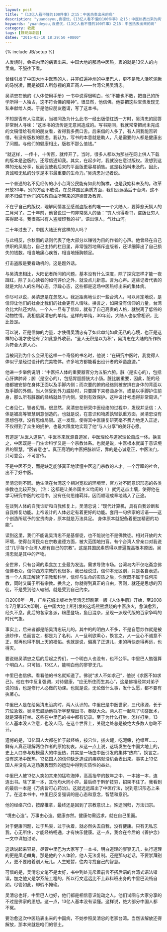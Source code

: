 ```yaml
---
layout: post
title: "《13亿人看不懂的100件事》之15：中医热表出来的病"
description: "yuandeyou,袁德优，《13亿人看不懂的100件事》之15：中医热表出来的病"
keywords: "yuandeyou,袁德优，《13亿人看不懂的100件事》之15：中医热表出来的病"
category: 收藏
tags: [静观海潮音]
datee: "2015-03-10 18:29:50 +0800"
---
```

{% include JB/setup %}

 人发烧时，会把内里的病表出来。中国大地的那场中医热，表的就是13亿人的内里病。不服往下看。

曾经引发了中国大地中医热的人，并非红遍神州的中里巴人，更不是教人活吃泥鳅的马悦凌，而是被国人所忽视的真正高人——台湾公民吴清忠。

<!-- more -->

吴清忠在他的《人体使用手册》一书中说得很明白，他“不能也不敢，把自己的所学所得一人独占，这不符合佛的精神”。很显然，他信佛。他要把这些宝贵发现无私奉献给人类。于是他应朋友邀请，写了这本书。

不知是否有人注意到，当被问及为什么此书一经出版便红透一方时，吴清忠的回答非常耐人寻味：“这本书的流传是无意间造成的。写书期间，我就常常把尚未完成的文稿借给有病的朋友看，省得我多费口舌。后来借的人多了，有人问我能否转借，有没有版权的顾虑。我认为，写书的本意就是助人，凡是需要的人都是健康出了问题。与他们的健康相比，版权不那么值钱。”

“就这样，一传十，十传百，就传开了。当时，很多人都以为那些在网上供人下载的版本是盗版的，还写信通知我。其实，在起步时，我就没在意过版权。没想到这样的无私分享，反而促使我后来的平面版更容易销售。这是我始料未及的。因此，真诚和无私的分享是本书最重要的生命力。”吴清忠对记者说。

一个普通的名不见经传的小小台湾公民能有如此的胸襟，也是我始料未及的。改革开放30年，别的方面不敢说，在总体国民素质方面，我们远远落后于台湾。这不能不归结于他们的宗教自由所带来的道德普及教育。

不在乎自己的版权，理解同情甚至感谢盗版者的唯一一个大陆人，要算悲天悯人的二月河了。二十年前，他曾说过一句非常感人的话：“穷人也得看书，盗版让穷人买得起书。我很高兴有人盗版印我的书”。语出惊人，气壮山河。

二十年过去了，中国大陆还有这样的人吗？

与此相反，余秋雨的话则代表了绝大部分以赚钱为目的作者的心声。他曾经在自己供职的凤凰台，自己主持的栏目里，非常强烈地痛斥盗版者，还详细算出了自己损失的钱数。相当地痛心疾首，相当地捶胸顿足。

打击盗版是要看动机的。这是题外话。

与吴清忠相比，大陆记者所问的问题，基本没有什么深度，除了探究怎样才能一夜蹿红，除了关心读者的如何评价之外，就没点儿新意。言为心声。这些记者代表的就是大陆人的名利心态，浮躁心态，这些都是这场中医热标出来的集体病。

你尽可以说，吴清忠是在忽悠人。我近距离地认识一些台湾人，可以肯定地说，是信仰让他们的社会比我们的社会更有人情味。换言之，如果没有信仰的力量，台湾会比大陆还大陆。一个人一旦有了信仰，就有了自己高贵的人格，就脱离了低俗的动物性情。我相信吴清忠的单纯。这样的单纯，30年前，大陆人也似曾相识，比比皆是。

可以说，正是信仰的力量，才使得吴清忠有了如此单纯如此无私的心境，也正是这样的心境才使他有了如此意外收获。“圣人无积是以为积”，吴清忠在大陆的所作所为符合大道人心。

当被问到为什么会采用这样一个奇怪的书名时，他说：“在研究中医时，我觉得人体似乎是经过设计的完美物体。许多地方都能看出设计者的斧凿痕迹。”

他进一步举例说明：“中医把人体的重要器官分为五脏六腑。脏（是实心的），包括心肝脾肺肾；腑（是空心的），包括胃胆膀胱大小肠。脏比腑重要，因此，脏的经络都被安排在身体正面以及手脚内侧；而次要的腑的经络则被安排在身体的背面以及手脚的外侧。当人体受到外力威胁时，只要蹲下来卷曲身体，或是以手脚护住前身，那么所有脏器的经络就处于内侧，受到有效保护。这种设计考虑得非常周详。”

仁者见仁，智者见智。很显然，吴清忠在研究中医经络的过程中，发现并坚信：人体是被高等智慧刻意创造的。也就是说，在意识和物质孰轻孰重方面，吴清忠没有思想包袱，没有思维局限。这一发现，使得其中医康复研究毫不费力地走入正途，不仅得到了众生的拥护，也最大限度地实现了他“与人分享”的美好心愿。

有道是“从医入道易”。中医本来就源自道家，中医理论与道家理论自成一体。换言之，中医既是一门生命科学又是一个宗教体系。也就是说，中医根本就属于意识境界的智慧。“医者意也”。真正高明的中医把脉辨证，靠的是心诚意正，中医法门，只可意会，不可言传。

不是中医不灵，而是缺乏能够真正地读懂中医这门宗教的人才。一个浮躁的社会，出不了好中医。

吴清忠则不同。他生活在台湾这个相对宽松的环境里，官方对不同意识形态的各类宗教也比较开放。（注：这都是让美帝国主义给闹的！）就凭这点土壤，使得他在学习研究中医的过程中，没有任何思维羁绊，因而顺理成章地踏入了正途。


在谈到人体的自我诊断和自我修复上，吴清忠说：“现代计算机，具有自我诊断和自我修复功能。上帝设计的人体必定有着更好的功能。套用一句佛家的话语——这个创造所赋予的宝贵肉身，原本就是万法具足。 身体原本就配备着更加精密的功能”。


读到这里，我们不能说吴清忠不是基督徒，也不能说他不是佛教徒。相对开放的大环境，使得台湾民众在宗教道德方面，被大范围地扫盲。有个台湾人曾亲口对我说过“几乎每个台湾人都有自己的宗教”。这是其国民素质得以普遍提高根本原因。吴清忠就是其中的产物。


全世界，只有台湾的素食加工业最为发达。需求导致市场。台湾岛内不仅吃斋念佛信佛者众，信仰西方宗教的也很多。我已经说过，信仰本无区别，只是各自表述。当一个人真正解读了宗教和科学，信仰与生命的实质之后，你就既不属于任何宗教，同时又属于所有宗教。换言之，你就得到真正的自由，否则，就还是思想的囚徒，不是受到他人辖制，就是受到自己约束。


自2006年一月，广州花城出版社为吴清忠印刷第一版《人体手册》开始，至2008年7月第35次印刷，在中国大地上所引发的这场熊熊燃烧的中医热火，愈演愈烈，经久不息。此后的各家各派，粉墨登场，鱼目混杂，呈现一派现代版的百家争鸣的时代气象。


事实上，后来者都是陪吴清忠玩儿的。其中的的明白人不多，不是自愿炒作就是被迫炒作，总而言之，都是为了名利。人一旦利欲熏心，换言之，人一旦心不诚意不正，就再也得不到上天的福佑。也就是说，偏离了正道儿，走的再快走得再远，也得灭。


要说继吴清忠之后的后起之秀们，一个明白人也没有，也不公平。中里巴人勉强算个明白人。只可惜，13亿人，能明白他的寥寥无几。


中里巴也信佛。看看他的书名就知道了。佛说“求人不如求己”，他说《求医不如求己》。他在书中反复强调，对待健康，“应无所住而生其心”，这是佛祖经常对弟子说的话，也是修行人必做的功课。也就是说，无论做什么事，发什么愿，都不要有执著心。


中里巴人是在给吴清忠治病时，两人认识的。中里巴是中医世家，三代缘源，长于穴位急救。吴清忠鼓励他将所学整理出书，奉献大众。两人在一起除了切磋医术，就是深夜打坐。这些在中里巴的书中都有记录。至于为什么打坐，怎样打坐，13亿人基本没人注意，也没人问。在这个世界上，关键之处总是被绝大多数人忽略不计。


遗憾的是，13亿国人大都在忙于敲经络，按穴位，拔火罐，吃泥鳅，抢绿豆.....，鲜有人真正理解两位作者的原始初衷。从这一点上说，这场发生在中国大地上的，史上人口参与规模最大的中医热，其实是一场由中医引发的集体“热病”。换言之，没有这场中医热，13亿国人的信仰缺乏造成的疾病就没机会表出来。事实上13亿国人并没有从这场轰轰烈烈的运动中得到实质性的益处。


中里巴人被13亿人突如其来的猛吹海捧，高高抬举的数年之中，一本接一本，连连出书。除了第一本，其他均大同小异。最后终于黔驴技穷，招架不住了。我看到的最后一本是《万病皆可心药治》。这就远远超出了中医疗法，说到意识形态上来了。在这本书中，中里巴反复强调的是心态和意念，智慧和意识。


他的经络穴位，按摩推拿，最终还是回到了宗教意识上。殊途同归，万法归宗。


“境由心造”。万事由心造。健康亦然。健康勿需远求，就在自己里面。


对于健康问题，过于热衷，过于执着，就必然失去自我，没有健康。只有无私忘我，心无所住，才能经络畅通，才有快乐健康。这一点，我会在今后的《善护念》一文中详加讨论。


这话说起来容易，尽管中里巴为大家写了一本书，明白道理的寥寥无几，执行道理的更是凤毛麟角。那是他的个人体验，他人无法复制。还是那句老话，不要崇拜别人，更不要陪着别人玩儿。人生短暂，往内寻找自己的智慧。


可惜的是，吴清忠文笔不是太好，书中到处充斥着前言不搭后语的台湾式语法错误，加之他又是学系统工程的，所以行文远远比不上非科班出身的中里巴流畅自如。尽管如此，却瑕不掩瑜。


吴清忠也好，中里巴人也好，他们都是相信意识能动之人。他们试图与大家分享的不过是佛家的思想。这一点，13亿人基本没有读懂。这样说，绝大部分中国人都不冤。


要治愈这次中医热表出来的中国病，不妨参照吴清忠的老家台湾。当然该解放还得解放，那本来就是咱们的领土。
